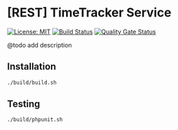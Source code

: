 # [REST] TimeTracker Service

[![License: MIT](https://img.shields.io/badge/License-MIT-green.svg)](https://opensource.org/licenses/MIT)
[![Build Status](https://travis-ci.org/hulkthedev/timetrackerservice.svg?branch=develop)](https://travis-ci.org/hulkthedev/timetrackerservice)
[![Quality Gate Status](https://sonarcloud.io/api/project_badges/measure?project=hulkthedev_timetrackerservice&metric=alert_status)](https://sonarcloud.io/dashboard?id=hulkthedev_timetrackerservice)

@todo
add description


## Installation

```bash
./build/build.sh
```

## Testing

```bash
./build/phpunit.sh
```